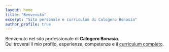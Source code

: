 ```yaml
---
layout: home
title: "Benvenuto"
excerpt: "Sito personale e curriculum di Calogero Bonasia"
author_profile: true
---
```


Benvenuto nel sito professionale di **Calogero Bonasia**.  
Qui troverai il mio profilo, esperienze, competenze e il [curriculum completo](/cv/).
